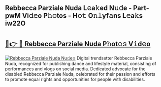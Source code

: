 ## Rebbecca Parziale Nuda L𝚎a𝚔ed N𝚞𝚍e - Part-pwM Vi𝚍𝚎o P𝚑𝚘tos - H𝚘𝚝 O𝚗𝚕yf𝚊ns L𝚎a𝚔s iw22O

# <h2><a href="http://kf6152.oniu.top/?m=Rebbecca+Parziale+Nuda">🔗👉 🔴 Rebbecca Parziale Nuda P𝚑ot𝚘𝚜 V𝚒d𝚎o</a></h2>

[![Rebbecca Parziale Nuda Nu𝚍e𝚜](https://i.imgur.com/0qMVB7G.gif)](http://kf6152.oniu.top/?m=Rebbecca+Parziale+Nuda)
Digital trendsetter Rebbecca Parziale Nuda, recognized for publishing dance and lifestyle material, consisting of performances and vlogs on social media. Dedicated advocate for the disabled Rebbecca Parziale Nuda, celebrated for their passion and efforts to promote equal rights and opportunities for people with disabilities.  
